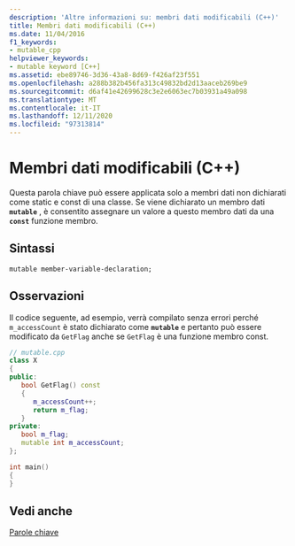 ```yaml
---
description: 'Altre informazioni su: membri dati modificabili (C++)'
title: Membri dati modificabili (C++)
ms.date: 11/04/2016
f1_keywords:
- mutable_cpp
helpviewer_keywords:
- mutable keyword [C++]
ms.assetid: ebe89746-3d36-43a8-8d69-f426af23f551
ms.openlocfilehash: a288b382b456fa313c49832bd2d13aaceb269be9
ms.sourcegitcommit: d6af41e42699628c3e2e6063ec7b03931a49a098
ms.translationtype: MT
ms.contentlocale: it-IT
ms.lasthandoff: 12/11/2020
ms.locfileid: "97313814"
---
```

# <a name="mutable-data-members-c"></a>Membri dati modificabili (C++)

Questa parola chiave può essere applicata solo a membri dati non dichiarati come static e const di una classe. Se viene dichiarato un membro dati **`mutable`** , è consentito assegnare un valore a questo membro dati da una **`const`** funzione membro.

## <a name="syntax"></a>Sintassi

```
mutable member-variable-declaration;
```

## <a name="remarks"></a>Osservazioni

Il codice seguente, ad esempio, verrà compilato senza errori perché `m_accessCount` è stato dichiarato come **`mutable`** e pertanto può essere modificato da `GetFlag` anche se `GetFlag` è una funzione membro const.

```cpp
// mutable.cpp
class X
{
public:
   bool GetFlag() const
   {
      m_accessCount++;
      return m_flag;
   }
private:
   bool m_flag;
   mutable int m_accessCount;
};

int main()
{
}
```

## <a name="see-also"></a>Vedi anche

[Parole chiave](../cpp/keywords-cpp.md)
